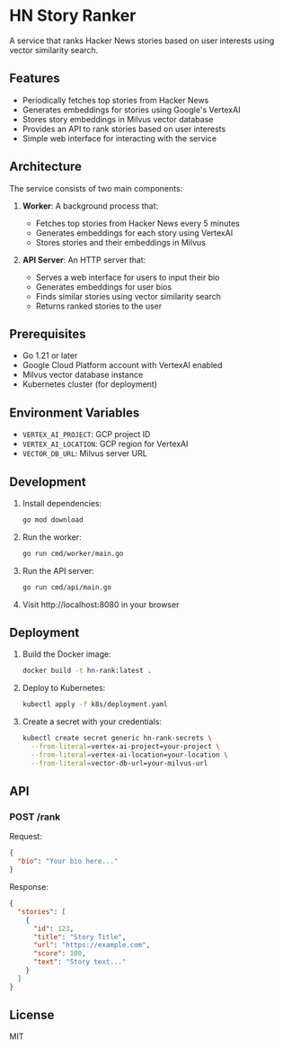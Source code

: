 # HN Story Ranker

A service that ranks Hacker News stories based on user interests using vector similarity search.

## Features

- Periodically fetches top stories from Hacker News
- Generates embeddings for stories using Google's VertexAI
- Stores story embeddings in Milvus vector database
- Provides an API to rank stories based on user interests
- Simple web interface for interacting with the service

## Architecture

The service consists of two main components:

1. **Worker**: A background process that:
   - Fetches top stories from Hacker News every 5 minutes
   - Generates embeddings for each story using VertexAI
   - Stores stories and their embeddings in Milvus

2. **API Server**: An HTTP server that:
   - Serves a web interface for users to input their bio
   - Generates embeddings for user bios
   - Finds similar stories using vector similarity search
   - Returns ranked stories to the user

## Prerequisites

- Go 1.21 or later
- Google Cloud Platform account with VertexAI enabled
- Milvus vector database instance
- Kubernetes cluster (for deployment)

## Environment Variables

- `VERTEX_AI_PROJECT`: GCP project ID
- `VERTEX_AI_LOCATION`: GCP region for VertexAI
- `VECTOR_DB_URL`: Milvus server URL

## Development

1. Install dependencies:
   ```bash
   go mod download
   ```

2. Run the worker:
   ```bash
   go run cmd/worker/main.go
   ```

3. Run the API server:
   ```bash
   go run cmd/api/main.go
   ```

4. Visit http://localhost:8080 in your browser

## Deployment

1. Build the Docker image:
   ```bash
   docker build -t hn-rank:latest .
   ```

2. Deploy to Kubernetes:
   ```bash
   kubectl apply -f k8s/deployment.yaml
   ```

3. Create a secret with your credentials:
   ```bash
   kubectl create secret generic hn-rank-secrets \
     --from-literal=vertex-ai-project=your-project \
     --from-literal=vertex-ai-location=your-location \
     --from-literal=vector-db-url=your-milvus-url
   ```

## API

### POST /rank

Request:
```json
{
  "bio": "Your bio here..."
}
```

Response:
```json
{
  "stories": [
    {
      "id": 123,
      "title": "Story Title",
      "url": "https://example.com",
      "score": 100,
      "text": "Story text..."
    }
  ]
}
```

## License

MIT 